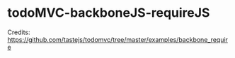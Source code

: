 # todoMVC-backboneJS-requireJS

Credits: 
  https://github.com/tastejs/todomvc/tree/master/examples/backbone_require
